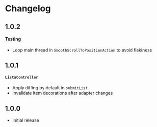 # Changelog

## 1.0.2

#### Testing

- Loop main thread in `SmoothScrollToPositionAction` to avoid flakiness

## 1.0.1

#### `ListaController`

- Apply diffing by default in `submitList`
- Invalidate item decorations after adapter changes

## 1.0.0

- Initial release